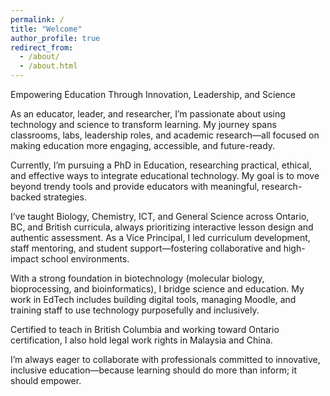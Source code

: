 ```yaml
---
permalink: /
title: "Welcome"
author_profile: true
redirect_from: 
  - /about/
  - /about.html
---
```


Empowering Education Through Innovation, Leadership, and Science

As an educator, leader, and researcher, I’m passionate about using technology and science to transform learning. My journey spans classrooms, labs, leadership roles, and academic research—all focused on making education more engaging, accessible, and future-ready.

Currently, I’m pursuing a PhD in Education, researching practical, ethical, and effective ways to integrate educational technology. My goal is to move beyond trendy tools and provide educators with meaningful, research-backed strategies.

I’ve taught Biology, Chemistry, ICT, and General Science across Ontario, BC, and British curricula, always prioritizing interactive lesson design and authentic assessment. As a Vice Principal, I led curriculum development, staff mentoring, and student support—fostering collaborative and high-impact school environments.

With a strong foundation in biotechnology (molecular biology, bioprocessing, and bioinformatics), I bridge science and education. My work in EdTech includes building digital tools, managing Moodle, and training staff to use technology purposefully and inclusively.

Certified to teach in British Columbia and working toward Ontario certification, I also hold legal work rights in Malaysia and China.

I’m always eager to collaborate with professionals committed to innovative, inclusive education—because learning should do more than inform; it should empower.